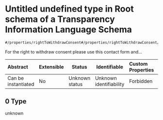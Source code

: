 # Untitled undefined type in Root schema of a Transparency Information Language Schema

```txt
#/properties/rightToWithdrawConsent#/properties/rightToWithdrawConsent/examples/0
```

For the right to withdraw consent please use this contact form and...


| Abstract            | Extensible | Status         | Identifiable            | Custom Properties | Additional Properties | Access Restrictions | Defined In                                                           |
| :------------------ | ---------- | -------------- | ----------------------- | :---------------- | --------------------- | ------------------- | -------------------------------------------------------------------- |
| Can be instantiated | No         | Unknown status | Unknown identifiability | Forbidden         | Allowed               | none                | [tilt-schema.json\*](../out/tilt-schema.json "open original schema") |

## 0 Type

unknown
